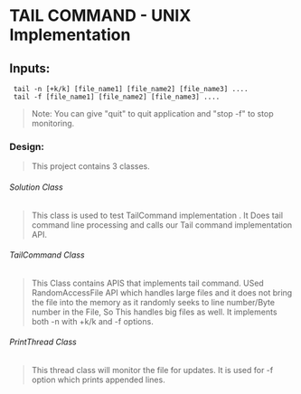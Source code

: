 
# TAIL COMMAND - UNIX Implementation

## Inputs:
```
 tail -n [+k/k] [file_name1] [file_name2] [file_name3] ....
 tail -f [file_name1] [file_name2] [file_name3] ....
```
>Note: You can give "quit" to quit application and "stop -f" to stop monitoring.</p>
 
### Design: 

   > This project contains 3 classes.
   
###### Solution Class
   > This class is used to test TailCommand implementation . It Does tail command line processing and calls our Tail command implementation API.

###### TailCommand Class
   > This Class contains APIS that implements tail command. USed RandomAccessFile API which handles large files and it does not bring the file into the memory as it randomly seeks to line number/Byte number in the File, So This handles big files as well. It implements both -n with +k/k  and -f options.

###### PrintThread Class
   > This thread class will monitor the file for updates. It is used for -f option which prints appended lines.
